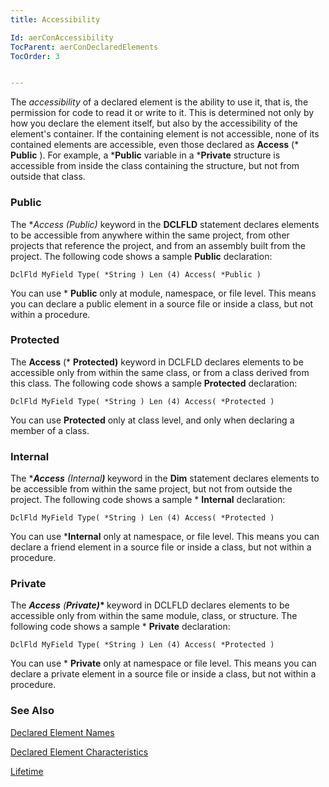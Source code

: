 ```yaml
---
title: Accessibility

Id: aerConAccessibility
TocParent: aerConDeclaredElements
TocOrder: 3


---
```


The *accessibility* of a declared element is the ability to use it, that is, the permission for code to read it or write to it. This is determined not only by how you declare the element itself, but also by the accessibility of the element's container. If the containing element is not accessible, none of its contained elements are accessible, even those declared as **Access** (* **Public** ). For example, a ***Public** variable in a ***Private** structure is accessible from inside the class containing the structure, but not from outside that class. 

### Public
The **Access (*Public)** keyword in the **DCLFLD** statement declares elements to be accessible from anywhere within the same project, from other projects that reference the project, and from an assembly built from the project. The following code shows a sample **Public** declaration: 

```
DclFld MyField Type( *String ) Len (4) Access( *Public ) 
```

You can use * **Public** only at module, namespace, or file level. This means you can declare a public element in a source file or inside a class, but not within a procedure. 

### Protected
The **Access** (* **Protected)** keyword in DCLFLD declares elements to be accessible only from within the same class, or from a class derived from this class. The following code shows a sample **Protected** declaration: 

```
DclFld MyField Type( *String ) Len (4) Access( *Protected ) 
```

You can use **Protected** only at class level, and only when declaring a member of a class. 

### Internal
The ****Access** (*Internal<b>)** </b> keyword in the **Dim** statement declares elements to be accessible from within the same project, but not from outside the project. The following code shows a sample * **Internal** declaration: 

```
DclFld MyField Type( *String ) Len (4) Access( *Protected ) 
```

You can use ***Internal** only at namespace, or file level. This means you can declare a friend element in a source file or inside a class, but not within a procedure. 

### Private
The ****Access** (*<b>Private)** </b> keyword in DCLFLD declares elements to be accessible only from within the same module, class, or structure. The following code shows a sample * **Private** declaration: 

```
DclFld MyField Type( *String ) Len (4) Access( *Protected ) 
```

You can use * **Private** only at namespace or file level. This means you can declare a private element in a source file or inside a class, but not within a procedure. 

### See Also
[Declared Element Names](ecrConDeclaredElements.html)

[Declared Element Characteristics](ecrConDeclaredElementCharacteristics.html)

[Lifetime](ecrConDeclaredElementsLifetime.html) 
